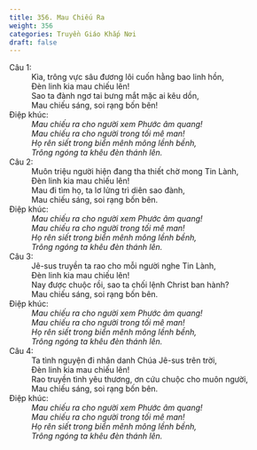 ```yaml
---
title: 356. Mau Chiếu Ra
weight: 356
categories: Truyền Giáo Khắp Nơi
draft: false
---
```

<dl><dt>Câu 1:</dt><dd data-verse="1">Kìa, trông vực sâu đương lôi cuốn hằng bao linh hồn, <br/>Đèn linh kia mau chiếu lên! <br/>Sao ta đành ngơ tai bưng mắt mặc ai kêu dồn, <br/>Mau chiếu sáng, soi rạng bốn bên! </dd><dt>Điệp khúc:</dt><dd data-chorus="1"><em>Mau chiếu ra cho người xem Phước âm quang! <br/>Mau chiếu ra cho người trong tối mê man! <br/>Họ rên siết trong biển mênh mông lềnh bềnh, <br/>Trông ngóng ta khêu đèn thánh lên. </em></dd><dt>Câu 2:</dt><dd data-verse="2">Muôn triệu người hiện đang tha thiết chờ mong Tin Lành, <br/>Đèn linh kia mau chiếu lên! <br/>Mau đi tìm họ, ta lơ lửng trì diên sao đành, <br/>Mau chiếu sáng, soi rạng bốn bên. </dd><dt>Điệp khúc:</dt><dd data-chorus="1"><em>Mau chiếu ra cho người xem Phước âm quang! <br/>Mau chiếu ra cho người trong tối mê man! <br/>Họ rên siết trong biển mênh mông lềnh bềnh, <br/>Trông ngóng ta khêu đèn thánh lên. </em></dd><dt>Câu 3:</dt><dd data-verse="3">Jê-sus truyền ta rao cho mỗi người nghe Tin Lành, <br/>Đèn linh kia mau chiếu lên! <br/>Nay được chuộc rồi, sao ta chối lệnh Christ ban hành? <br/>Mau chiếu sáng, soi rạng bốn bên. </dd><dt>Điệp khúc:</dt><dd data-chorus="1"><em>Mau chiếu ra cho người xem Phước âm quang! <br/>Mau chiếu ra cho người trong tối mê man! <br/>Họ rên siết trong biển mênh mông lềnh bềnh, <br/>Trông ngóng ta khêu đèn thánh lên. </em></dd><dt>Câu 4:</dt><dd data-verse="4">Ta tình nguyện đi nhân danh Chúa Jê-sus trên trời, <br/>Đèn linh kia mau chiếu lên! <br/>Rao truyền tình yêu thương, ơn cứu chuộc cho muôn người, <br/>Mau chiếu sáng, soi rạng bốn bên. </dd><dt>Điệp khúc:</dt><dd data-chorus="1"><em>Mau chiếu ra cho người xem Phước âm quang! <br/>Mau chiếu ra cho người trong tối mê man! <br/>Họ rên siết trong biển mênh mông lềnh bềnh, <br/>Trông ngóng ta khêu đèn thánh lên. </em></dd></dl>